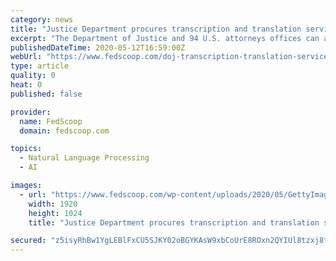 ```yaml
---
category: news
title: "Justice Department procures transcription and translation services for lawyers"
excerpt: "The Department of Justice and 94 U.S. attorneys offices can access artificial intelligence-enabled audio and video transcription and translation services through a contract announced Tuesday. Veritone won the two-year indefinite delivery,"
publishedDateTime: 2020-05-12T16:59:00Z
webUrl: "https://www.fedscoop.com/doj-transcription-translation-services/"
type: article
quality: 0
heat: 0
published: false

provider:
  name: FedScoop
  domain: fedscoop.com

topics:
  - Natural Language Processing
  - AI

images:
  - url: "https://www.fedscoop.com/wp-content/uploads/2020/05/GettyImages-1173819446.jpg"
    width: 1920
    height: 1024
    title: "Justice Department procures transcription and translation services for lawyers"

secured: "z5isyRhBw1YgLEBlFxCU5SJKY02oBGYKAsW9xbCoUrE8ROxn2QYIUl8tzxj8tJmi8D/nUKK3cW9PGvB2ri/YZ+cPWs/Lk56/H4VuEZubPvxciRsaW8ycp2qkHTeJlCvu1ldklaznXO66Xm7F4CrgauqPuFo2lIxhbpyDXa3VZkT+fC1BaWLKRbbdJKvKfRbjz5tHbX+ruL9gTlpxzrmE/IJmJoX9CUsff7mMF02GTn+MSNOcE/URjc8k46/uCGR8fZszxz4alsJqWDdjJT7n1Cjo3pQKx2A+mcUYP1rDy955+OnCs2anmrtlKykLONzo;V3v1ZWQOYZ2wjXJHJB68Vg=="
---
```


